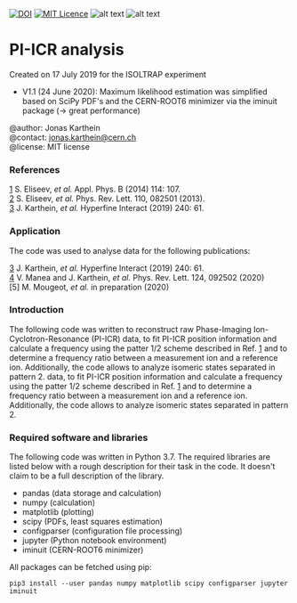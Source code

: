 [![DOI](https://zenodo.org/badge/203128425.svg)](https://zenodo.org/badge/latestdoi/203128425) [![MIT Licence](https://img.shields.io/badge/License-MIT-red)](https://opensource.org/licenses/mit-license.php) ![alt text](https://img.shields.io/badge/Python-3.x-brightgreen 'Supported platform') ![alt text](https://img.shields.io/badge/Tested%20on-Mac%2FLinux%2FWindows-brightgreen 'Supported platform')



# PI-ICR analysis

Created on 17 July 2019 for the ISOLTRAP experiment
- V1.1 (24 June 2020): Maximum likelihood estimation was simplified based on SciPy PDF's and the CERN-ROOT6 minimizer via the iminuit package (→ great performance)

@author: Jonas Karthein<br>
@contact: jonas.karthein@cern.ch<br>
@license: MIT license

### References
[1]: https://doi.org/10.1007/s00340-013-5621-0
[2]: https://doi.org/10.1103/PhysRevLett.110.082501
[3]: https://doi.org/10.1007/s10751-019-1601-z
[4]: https://doi.org/10.1103/PhysRevLett.124.092502

[1] S. Eliseev, _et al._ Appl. Phys. B (2014) 114: 107.<br>
[2] S. Eliseev, _et al._ Phys. Rev. Lett. 110, 082501 (2013).<br>
[3] J. Karthein, _et al._ Hyperfine Interact (2019) 240: 61.<br>

### Application

The code was used to analyse data for the following publications:

[3] J. Karthein, _et al._ Hyperfine Interact (2019) 240: 61.<br>
[4] V. Manea and J. Karthein, _et al._ Phys. Rev. Lett. 124, 092502 (2020)<br>
[5] M. Mougeot, _et al._ in preparation (2020)<br>

### Introduction

The following code was written to reconstruct raw Phase-Imaging Ion-Cyclotron-Resonance (PI-ICR) data, to fit PI-ICR position information and calculate a frequency using the patter 1/2 scheme described in Ref. [1] and to determine a frequency ratio between a measurement ion and a reference ion. Additionally, the code allows to analyze isomeric states separated in pattern 2.
 data, to fit PI-ICR position information and calculate a frequency using the patter 1/2 scheme described in Ref. [1] and to determine a frequency ratio between a measurement ion and a reference ion. Additionally, the code allows to analyze isomeric states separated in pattern 2.

### Required software and libraries

The following code was written in Python 3.7. The required libraries are listed below with a rough description for their task in the code. It doesn't claim to be a full description of the library.
* pandas (data storage and calculation)
* numpy (calculation)
* matplotlib (plotting)
* scipy (PDFs, least squares estimation)
* configparser (configuration file processing)
* jupyter (Python notebook environment)
* iminuit (CERN-ROOT6 minimizer)

All packages can be fetched using pip:

`pip3 install --user pandas numpy matplotlib scipy configparser jupyter iminuit`
